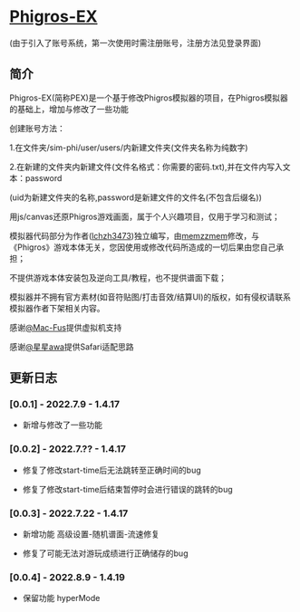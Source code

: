 # [Phigros-EX](http://phigros.vip/sim-phi/sim-phi.html)

(由于引入了账号系统，第一次使用时需注册账号，注册方法见登录界面)

## 简介

Phigros-EX(简称PEX)是一个基于修改Phigros模拟器的项目，在Phigros模拟器的基础上，增加与修改了一些功能

创建账号方法：

1.在文件夹/sim-phi/user/users/内新建文件夹(文件夹名称为纯数字)

2.在新建的文件夹内新建文件(文件名格式：你需要的密码.txt),并在文件内写入文本：password

(uid为新建文件夹的名称,password是新建文件的文件名(不包含后缀名))

用js/canvas还原Phigros游戏画面，属于个人兴趣项目，仅用于学习和测试；

模拟器代码部分为作者([lchzh3473](https://space.bilibili.com/274753872))独立编写，由[memzzmem](https://space.bilibili.com/305797550)修改，与《Phigros》游戏本体无关，您因使用或修改代码所造成的一切后果由您自己承担；

不提供游戏本体安装包及逆向工具/教程，也不提供谱面下载；

模拟器并不拥有官方素材(如音符贴图/打击音效/结算UI)的版权，如有侵权请联系模拟器作者下架相关内容。

感谢[@Mac-Fus](https://space.bilibili.com/319384496)提供虚拟机支持

感谢[@星星awa](https://space.bilibili.com/111933676)提供Safari适配思路

## 更新日志

### [0.0.1] - 2022.7.9 - 1.4.17

- 新增与修改了一些功能

### [0.0.2] - 2022.7.?? - 1.4.17

- 修复了修改start-time后无法跳转至正确时间的bug

- 修复了修改start-time后结束暂停时会进行错误的跳转的bug

### [0.0.3] - 2022.7.22 - 1.4.17

- 新增功能 高级设置-随机谱面-流速修复

- 修复了可能无法对游玩成绩进行正确储存的bug

### [0.0.4] - 2022.8.9 - 1.4.19

- 保留功能 hyperMode
